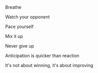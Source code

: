 Breathe

Watch your opponent

Pace yourself

Mix it up

Never give up

Anticipation is quicker than reaction

It's not about winning, it's about improving